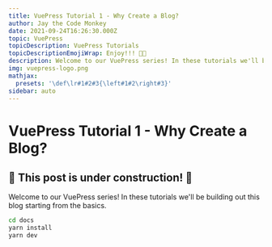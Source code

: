 ```yaml
---
title: VuePress Tutorial 1 - Why Create a Blog?
author: Jay the Code Monkey
date: 2021-09-24T16:26:30.000Z
topic: VuePress
topicDescription: VuePress Tutorials
topicDescriptionEmojiWrap: Enjoy!!! 🍌🐒
description: Welcome to our VuePress series! In these tutorials we'll be building out this blog starting from the basics...
img: vuepress-logo.png
mathjax:
  presets: '\def\lr#1#2#3{\left#1#2\right#3}'
sidebar: auto
---
```


# VuePress Tutorial 1 - Why Create a Blog?

<PostDetails :author="$frontmatter.author" :posted="$frontmatter.date" :updated="$page.lastUpdated" />

## 🚧 This post is under construction! 🚧

<p>Welcome to our VuePress series! In these tutorials we'll be building out this blog starting from the basics.</p>

<code-group>
<code-block title="Installing">

```sh
cd docs
yarn install
yarn dev
```

</code-block>
</code-group>

<PaginationButtons
  :pagination="{
    pageKey: $page.key,
    topic: $frontmatter.topic
  }"
/>
